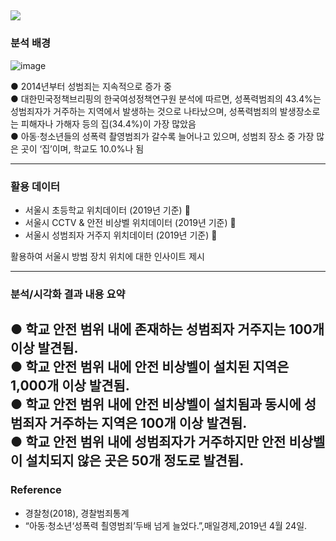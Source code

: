 
![](https://github.com/AsellaS2/Visualization-project-using-public-data/assets/69001369/d5e3afb8-916d-4b7f-a91c-57afa75fd35b)
---
### 분석 배경

![image](https://github.com/AsellaS2/Visualization-project-using-public-data/assets/69001369/d7b2236a-9026-463b-af24-36959a48ab9d)
  
  ● 2014년부터 성범죄는 지속적으로 증가 중  
● 대한민국정책브리핑의 한국여성정책연구원 분석에 따르면, 성폭력범죄의 43.4%는 성범죄자가 거주하는 지역에서 발생하는 것으로 나타났으며, 성폭력범죄의 발생장소로는 피해자나 가해자 등의 집(34.4%)이 가장 많았음  
● 아동·청소년들의 성폭력 촬영범죄가 갈수록 늘어나고 있으며, 성범죄 장소 중 가장 많은 곳이 ‘집’이며, 학교도 10.0%나 됨  

---
### 활용 데이터
- 서울시 초등학교 위치데이터 (2019년 기준) 🏢
- 서울시 CCTV & 안전 비상벨 위치데이터 (2019년 기준) 📸
- 서울시 성범죄자 거주지 위치데이터 (2019년 기준) 🐾

활용하여 서울시 방범 장치 위치에 대한 인사이트 제시

---
### 분석/시각화 결과 내용 요약
  
● 학교 안전 범위 내에 존재하는 성범죄자 거주지는 100개 이상 발견됨.  
● 학교 안전 범위 내에 안전 비상벨이 설치된 지역은 1,000개 이상 발견됨.  
● 학교 안전 범위 내에 안전 비상벨이 설치됨과 동시에 성범죄자 거주하는 지역은 100개 이상 발견됨.  
● 학교 안전 범위 내에 성범죄자가 거주하지만 안전 비상벨이 설치되지 않은 곳은 50개 정도로 발견됨.  
---
### Reference
- 경찰청(2018), 경찰범죄통계
- “아동·청소년‘성폭력 쵤영범죄’두배 넘게 늘었다.”,매일경제,2019년 4월 24일.
